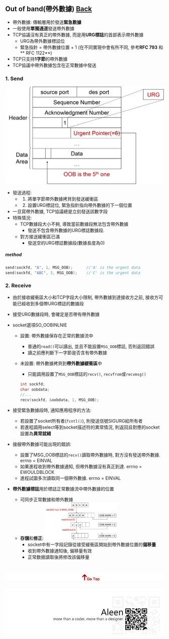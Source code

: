 ## Out of band(帶外數據) [Back](./../Coding.md)

- 帶外數據: 傳輸層用於發送**緊急數據**
- 一般使用**單獨通道**發送帶外數據
- TCP協議沒有真正的帶外數據, 而是用**URG標誌**的首部表示帶外數據
	- URG為帶外數據標誌位
	- 緊急指針 = 帶外數據位置 + 1 (在不同實現中會有所不同, 參考**RFC 793** 和 ** RFC 1122**)
- TCP只支持**1字節**的帶外數據
- TCP協議中帶外數據包含在正常數據中發送

### 1. Send

<img src="./OOB.png">

- 發送過程:
	- 1. 將單字節帶外數據拷貝到發送緩衝區
	- 2. 設置URG標誌位, 緊急指針指向帶外數據的下一個位置
- 一旦寫帶外數據, TCP協議總是立刻發送該數字段
- 特殊情況:
	- TCP數據段大小不夠, 導致當前數據段無法包含帶外數據
		- 發送不包含帶外數據的URG標誌數據段.
	- 對方接送緩衝區已滿
		- 發送空的URG標誌數據段(數據長度為0)

##### method
```c
send(sockfd, "A", 1, MSG_OOB);		//'A' is the urgent data
send(sockfd, "ABC", 3, MSG_OOB);	//'C' is the urgent data
```

### 2. Receive
- 由於接收緩衝區大小和TCP字段大小限制, 帶外數據到達接收方之前, 接收方可能已經收到多個帶URG標誌的數據段
- 接受URG數據段時, 會確定是否帶有帶外數據
- socket選項SO_OOBINLNIE
	- 設置: 帶外數據保存在正常的數據流中
		- 普通的```read()```可以讀出, 並且不能設置```MSG_OOB```標誌, 否則返回錯誤
		- 讀之前應判斷下一字節是否含有帶外數據
	- 未設置: 帶外數據拷貝到**帶外數據緩衝區**中
		- 只能調用設置了```MSG_OOB```標誌的```recv()```, ```recvfrom```或```recvmsg()```
		
		```c
		int sockfd;
		char oobdata;
		//...
		recv(sockfd, &oobdata, 1, MSG_OOB);
		```

- 接受緊急數據段時, 通知應用程序的方法:
	- 若設置了socket所有者(```fcntl()```), 則發送信號SIGURG給所有者
	- 若進程調用select等到socket描述符的異常情況, 則返回且對應的socket設置為**異常就緒**
- 接艘帶外數據可能出現的錯誤:
	- 設置了MSG_OOB標誌的```recv()```讀取帶外數據時, 對方沒有發送帶外數據. errno = EINVAL
	- 如果進程收到帶外數據通知, 但帶外數據沒有真正到達. errno = EWOULDBLOCK
	- 進程試圖多次讀取同一個帶外數據. errno = EINVAL
- **帶外數據標誌**用於標誌正常數據流中帶外數據的位置
	- 可同步正常數據和帶外數據
	- **存儲**和**修正**: <img src="./example.png" width="50%">
		- socket中有一字段記錄從接受緩衝區開始到帶外數據位置的**偏移量**
		- 收到帶外數據通知後, 偏移量有效
		- 正常数据讀取後將修改該偏移量
	





<a href="#" style="left:200px;"><img src="./../../../pic/gotop.png"></a>
=====
<a href="http://aleen42.github.io/" target="_blank" ><img src="./../../../pic/tail.gif"></a>
